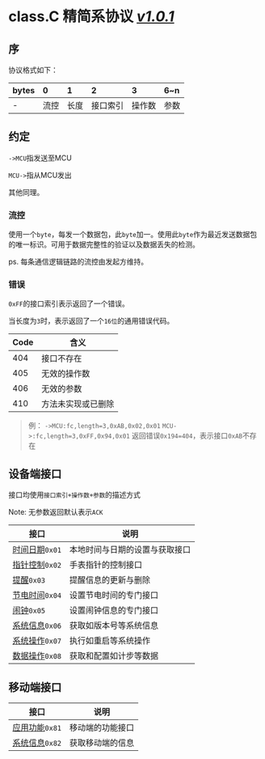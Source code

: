 # class.C 精简系协议 *[v1.0.1](#!dev/changelog.md)*



## 序

协议格式如下：

| bytes | 0    | 1    | 2    | 3    | 6~n  |
| :---- | :--- | :--- | :--- | :--- | :--- |
| -     |流控   | 长度   | 接口索引 | 操作数  | 参数   |

## 约定

`->MCU`指发送至MCU

`MCU->`指从MCU发出

其他同理。



### 流控

使用一个`byte`，每发一个数据包，此`byte`加一。使用此`byte`作为最近发送数据包的唯一标识。可用于数据完整性的验证以及数据丢失的检测。

ps. 每条通信逻辑链路的流控由发起方维持。



### 错误

`0xFF`的接口索引表示返回了一个错误。

当长度为`3`时，表示返回了一个`16位`的通用错误代码。

| Code | 含义               |
| ---- | ------------------ |
| 404  | 接口不存在         |
| 405  | 无效的操作数       |
| 406  | 无效的参数         |
| 410  | 方法未实现或已删除 |

> 例：
> `->MCU:fc,length=3,0xAB,0x02,0x01`
> `MCU->:fc,length=3,0xFF,0x94,0x01` 返回错误`0x194=404`，表示接口`0xAB`不存在



## 设备端接口

接口均使用`接口索引+操作数+参数`的描述方式

Note: 无参数返回默认表示`ACK`

| 接口   | 说明                           |
| ---- | ---------------------------- |
| [时间日期](#!dev/classC/timedate.md)`0x01` | 本地时间与日期的设置与获取接口 |
| [指针控制](#!dev/classC/hand.md)`0x02` |手表指针的控制接口|
| [提醒](#!dev/classC/notify.md)`0x03`   |提醒信息的更新与删除|
| [节电时间](#!dev/classC/powersave.md)`0x04` |设置节电时间的专门接口|
| [闹钟](#!dev/classC/alarm.md)`0x05`   |设置闹钟信息的专门接口|
| [系统信息](#!dev/classC/sysinfo.md)`0x06` |获取如版本号等系统信息|
| [系统操作](#!dev/classC/sysctrl.md)`0x07` |执行如重启等系统操作|
| [数据操作](#!dev/classC/data.md)`0x08` |获取和配置如计步等数据|

## 移动端接口

| 接口   | 说明                   |
| ---- | -------------------- |
| [应用功能](#!dev/classC/m_func.md)`0x81` | 移动端的功能接口 |
| [系统信息](#!dev/classC/m_info.md)`0x82` | 获取移动端的信息 |

